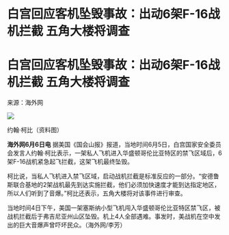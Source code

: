 # 白宫回应客机坠毁事故：出动6架F-16战机拦截 五角大楼将调查

# 白宫回应客机坠毁事故：出动6架F-16战机拦截 五角大楼将调查

来源：海外网

![](https://inews.gtimg.com/om_bt/O4XqlxBAA17fkJU93llDN4p2wWTDDj0neag9Z3UitGOwwAA/1000)

约翰·柯比（资料图）

**海外网6月6日电**
据美国《国会山报》报道，当地时间6月5日，白宫国家安全委员会发言人约翰·柯比表示，一架私人飞机进入华盛顿哥伦比亚特区的禁飞区域后，6架F-16战机紧急起飞拦截，这架飞机最终坠毁。

柯比说，当私人飞机进入禁飞区域，启动战机拦截是标准反应的一部分。“安德鲁斯联合基地的2架战机最先到达实施拦截，他们必须加快速度才能到达指定地区，所以人们听到了音爆。”柯比还表示，五角大楼将对该事件进行审查。

当地时间4日下午，美国一架塞斯纳小型飞机闯入华盛顿哥伦比亚特区禁飞区，被战机拦截后于弗吉尼亚州山区坠毁。机上4人全部遇难。事发时，美战机在空中发出的巨大音爆声曾吓坏民众。（海外网/李芳）

